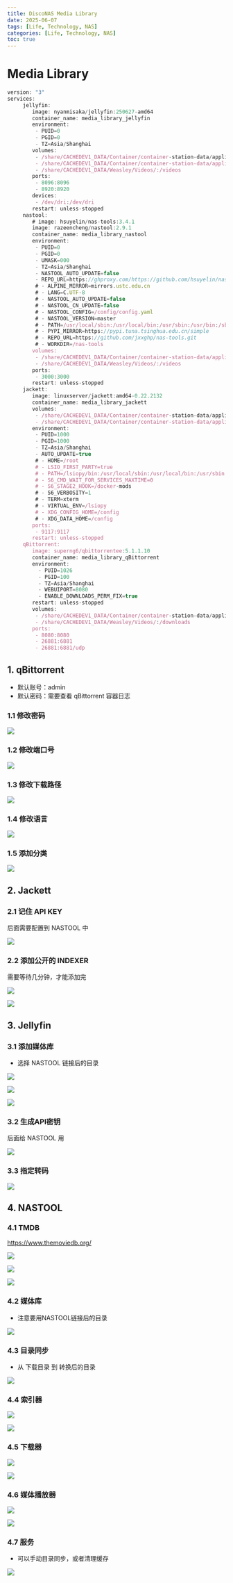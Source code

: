 ```yaml
---
title: DiscoNAS Media Library
date: 2025-06-07
tags: [Life, Technology, NAS]
categories: [Life, Technology, NAS]
toc: true
---
```


# Media Library

```jsx
version: "3"
services:
     jellyfin:
        image: nyanmisaka/jellyfin:250627-amd64
        container_name: media_library_jellyfin
        environment:
         - PUID=0
         - PGID=0
         - TZ=Asia/Shanghai
        volumes:
         - /share/CACHEDEV1_DATA/Container/container-station-data/application/media_library/jellyfin/config:/config
         - /share/CACHEDEV1_DATA/Container/container-station-data/application/media_library/jellyfin/cache:/cache
         - /share/CACHEDEV1_DATA/Weasley/Videos/:/videos
        ports:
         - 8096:8096
         - 8920:8920
        devices:
         - /dev/dri:/dev/dri
        restart: unless-stopped
     nastool:
        # image: hsuyelin/nas-tools:3.4.1
        image: razeencheng/nastool:2.9.1
        container_name: media_library_nastool
        environment:
         - PUID=0
         - PGID=0
         - UMASK=000
         - TZ=Asia/Shanghai
         - NASTOOL_AUTO_UPDATE=false
         - REPO_URL=https://ghproxy.com/https://github.com/hsuyelin/nas-tools.git
         # - ALPINE_MIRROR=mirrors.ustc.edu.cn
         # - LANG=C.UTF-8
         # - NASTOOL_AUTO_UPDATE=false
         # - NASTOOL_CN_UPDATE=false
         # - NASTOOL_CONFIG=/config/config.yaml
         # - NASTOOL_VERSION=master
         # - PATH=/usr/local/sbin:/usr/local/bin:/usr/sbin:/usr/bin:/sbin:/bin
         # - PYPI_MIRROR=https://pypi.tuna.tsinghua.edu.cn/simple
         # - REPO_URL=https://github.com/jxxghp/nas-tools.git
         # - WORKDIR=/nas-tools
        volumes:
         - /share/CACHEDEV1_DATA/Container/container-station-data/application/media_library/nastool/config:/config
         - /share/CACHEDEV1_DATA/Weasley/Videos/:/videos
        ports:
         - 3000:3000
        restart: unless-stopped
     jackett:
        image: linuxserver/jackett:amd64-0.22.2132
        container_name: media_library_jackett
        volumes:
         - /share/CACHEDEV1_DATA/Container/container-station-data/application/media_library/jackett/config:/config
         - /share/CACHEDEV1_DATA/Container/container-station-data/application/media_library/jackett/downloads:/downloads
        environment:
         - PUID=1000
         - PGID=1000
         - TZ=Asia/Shanghai
         - AUTO_UPDATE=true
         # - HOME=/root
         # - LSIO_FIRST_PARTY=true
         # - PATH=/lsiopy/bin:/usr/local/sbin:/usr/local/bin:/usr/sbin:/usr/bin:/sbin:/bin
         # - S6_CMD_WAIT_FOR_SERVICES_MAXTIME=0
         # - S6_STAGE2_HOOK=/docker-mods
         # - S6_VERBOSITY=1
         # - TERM=xterm
         # - VIRTUAL_ENV=/lsiopy
         # - XDG_CONFIG_HOME=/config
         # - XDG_DATA_HOME=/config
        ports:
         - 9117:9117
        restart: unless-stopped
     qBittorrent:
        image: superng6/qbittorrentee:5.1.1.10
        container_name: media_library_qBittorrent
        environment:
          - PUID=1026
          - PGID=100
          - TZ=Asia/Shanghai
          - WEBUIPORT=8080
          - ENABLE_DOWNLOADS_PERM_FIX=true
        restart: unless-stopped
        volumes:
         - /share/CACHEDEV1_DATA/Container/container-station-data/application/media_library/qBittorrent/config:/config
         - /share/CACHEDEV1_DATA/Weasley/Videos/:/downloads
        ports:
         - 8080:8080
         - 26881:6881
         - 26881:6881/udp
```

## 1. qBittorrent

- 默认账号：admin
- 默认密码：需要查看 qBittorrent 容器日志

### 1.1 修改密码

![](image.png)

### 1.2 修改端口号

![](image_1.png)

### 1.3 修改下载路径

![](image_2.png)

### 1.4 修改语言

![](image_3.png)

### 1.5 添加分类

![](image_4.png)

## 2. Jackett

### 2.1 记住 API KEY

后面需要配置到 NASTOOL 中

![](image_5.png)

### 2.2 添加公开的 INDEXER

需要等待几分钟，才能添加完

![](image_6.png)

![](image_7.png)

## 3. Jellyfin

### 3.1 添加媒体库

- 选择 NASTOOL 链接后的目录

![](image_8.png)

![](image_9.png)

![](image_10.png)

### 3.2 生成API密钥

后面给 NASTOOL 用

![](image_11.png)

### 3.3 指定转码

![](image_12.png)

## 4. NASTOOL

### 4.1 TMDB

https://www.themoviedb.org/

![](image_13.png)

![](image_14.png)

![](image_15.png)

### 4.2 媒体库

- 注意要用NASTOOL链接后的目录

![](image_16.png)

### 4.3 目录同步

- 从 下载目录 到 转换后的目录

![](image_17.png)

### 4.4 索引器

![](image_18.png)

![](image_19.png)

### 4.5 下载器

![](image_20.png)

![](image_21.png)

### 4.6 媒体播放器

![](image_22.png)

![](image_23.png)

### 4.7 服务

- 可以手动目录同步，或者清理缓存

![](image_24.png)
